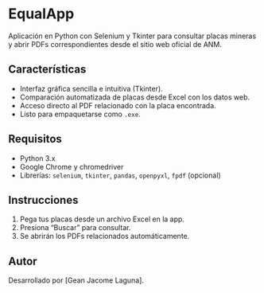 # EqualApp

Aplicación en Python con Selenium y Tkinter para consultar placas mineras y abrir PDFs correspondientes desde el sitio web oficial de ANM.

## Características
- Interfaz gráfica sencilla e intuitiva (Tkinter).
- Comparación automatizada de placas desde Excel con los datos web.
- Acceso directo al PDF relacionado con la placa encontrada.
- Listo para empaquetarse como `.exe`.

## Requisitos
- Python 3.x
- Google Chrome y chromedriver
- Librerías: `selenium`, `tkinter`, `pandas`, `openpyxl`, `fpdf` (opcional)

## Instrucciones
1. Pega tus placas desde un archivo Excel en la app.
2. Presiona “Buscar” para consultar.
3. Se abrirán los PDFs relacionados automáticamente.

## Autor
Desarrollado por [Gean Jacome Laguna].
